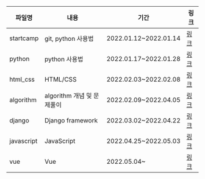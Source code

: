 | 파일명     | 내용                       | 기간                  | 링크                 |
| ---------- | -------------------------- | --------------------- | -------------------- |
| startcamp  | git, python 사용법         | 2022.01.12~2022.01.14 | [링크](./startcamp)  |
| python     | python 사용법              | 2022.01.17~2022.01.28 | [링크](./python)     |
| html_css   | HTML/CSS                   | 2022.02.03~2022.02.08 | [링크](./html_css)   |
| algorithm  | algorithm 개념 및 문제풀이 | 2022.02.09~2022.04.05 | [링크](./algorithm)  |
| django     | Django framework           | 2022.03.02~2022.04.22 | [링크](./django)     |
| javascript | JavaScript                 | 2022.04.25~2022.05.03 | [링크](./javascript) |
| vue        | Vue                        | 2022.05.04~           | [링크](./vue)        |

